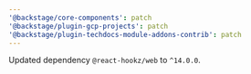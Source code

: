 ```yaml
---
'@backstage/core-components': patch
'@backstage/plugin-gcp-projects': patch
'@backstage/plugin-techdocs-module-addons-contrib': patch
---
```


Updated dependency `@react-hookz/web` to `^14.0.0`.
